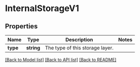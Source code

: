 # InternalStorageV1

## Properties
Name | Type | Description | Notes
------------ | ------------- | ------------- | -------------
**type** | **string** | The type of this storage layer. | 

[[Back to Model list]](../../README.md#documentation-for-models) [[Back to API list]](../../README.md#documentation-for-api-endpoints) [[Back to README]](../../README.md)


